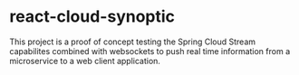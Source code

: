 # react-cloud-synoptic
This project is a proof of concept testing the Spring Cloud Stream capabilites combined with websockets to push real time information from a microservice to a web client application.
